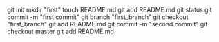 git init 
mkdir "first"
touch README.md 
git add README.md
git status 
git commit -m "first commit" 
git branch "first_branch"
git checkout "first_branch"
git add README.md 
git commit -m "second commit"
git checkout master
git add README.md


